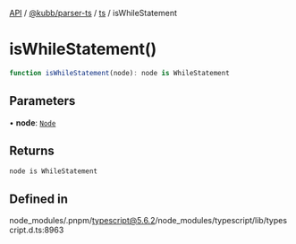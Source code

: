 [API](../../../../../packages.md) / [@kubb/parser-ts](../../../index.md) / [ts](../index.md) / isWhileStatement

# isWhileStatement()

```ts
function isWhileStatement(node): node is WhileStatement
```

## Parameters

• **node**: [`Node`](../interfaces/Node.md)

## Returns

`node is WhileStatement`

## Defined in

node\_modules/.pnpm/typescript@5.6.2/node\_modules/typescript/lib/typescript.d.ts:8963
